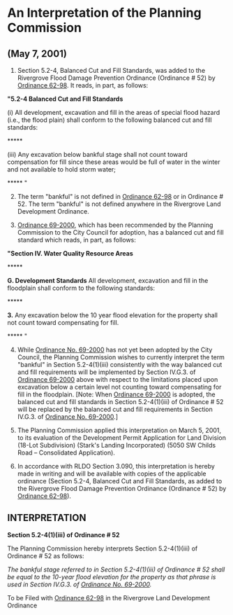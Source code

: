 # An Interpretation of the Planning Commission

## (May 7, 2001)

1. Section 5.2-4, Balanced Cut and Fill Standards, was added to the Rivergrove Flood Damage Prevention Ordinance (Ordinance # 52) by [Ordinance 62-98](../ordinances/1998-Ord-62-98-Flood-and-Land-Development-Amendment.md). It reads, in part, as follows:

**"5.2-4 Balanced Cut and Fill Standards**

(i) All development, excavation and fill in the areas of special flood hazard (i.e., the flood plain) shall conform to the following balanced cut and fill standards:

\*\*\*\*\*

(iii) Any excavation below bankful stage shall not count toward compensation for fill since these areas would be full of water in the winter and not available to hold storm water;

\*\*\*\*\* "

2. The term "bankful" is not defined in [Ordinance 62-98](../ordinances/1998-Ord-62-98-Flood-and-Land-Development-Amendment.md) or in Ordinance # 52. The term "bankful" is not defined anywhere in the Rivergrove Land Development Ordinance.

3. [Ordinance 69-2000](../ordinances/2000-Ord-69-2000-Title-3-Compliance-STUB.md), which has been recommended by the Planning Commission to the City Council for adoption, has a balanced cut and fill standard which reads, in part, as follows:

**"Section IV. Water Quality Resource Areas**

\*\*\*\*\*

**G. Development Standards**
All development, excavation and fill in the floodplain shall conform to the following standards:

\*\*\*\*\*

**3.** Any excavation below the 10 year flood elevation for the property shall not count toward compensating for fill.

\*\*\*\*\* "

4. While [Ordinance No. 69-2000](../ordinances/2000-Ord-69-2000-Title-3-Compliance-STUB.md) has not yet been adopted by the City Council, the Planning Commission wishes to currently interpret the term "bankful" in Section 5.2-4(1)(iii) consistently with the way balanced cut and fill requirements will be implemented by Section IV.G.3. of [Ordinance 69-2000](../ordinances/2000-Ord-69-2000-Title-3-Compliance-STUB.md) above with respect to the limitations placed upon excavation below a certain level not counting toward compensating for fill in the floodplain. [Note: When [Ordinance 69-2000](../ordinances/2000-Ord-69-2000-Title-3-Compliance-STUB.md) is adopted, the balanced cut and fill standards in Section 5.2-4(1)(iii) of Ordinance # 52 will be replaced by the balanced cut and fill requirements in Section IV.G.3. of [Ordinance No. 69-2000](../ordinances/2000-Ord-69-2000-Title-3-Compliance-STUB.md).]

5. The Planning Commission applied this interpretation on March 5, 2001, to its evaluation of the Development Permit Application for Land Division (18-Lot Subdivision) (Stark's Landing Incorporated) (5050 SW Childs Road – Consolidated Application).

6. In accordance with RLDO Section 3.090, this interpretation is hereby made in writing and will be available with copies of the applicable ordinance (Section 5.2-4, Balanced Cut and Fill Standards, as added to the Rivergrove Flood Damage Prevention Ordinance (Ordinance # 52) by [Ordinance 62-98](../ordinances/1998-Ord-62-98-Flood-and-Land-Development-Amendment.md)).

## INTERPRETATION

**Section 5.2-4(1)(iii) of Ordinance # 52**

The Planning Commission hereby interprets Section 5.2-4(1)(iii) of Ordinance # 52 as follows:

_The bankful stage referred to in Section 5.2-4(1)(iii) of Ordinance # 52 shall be equal to the 10-year flood elevation for the property as that phrase is used in Section IV.G.3. of [Ordinance No. 69-2000](../ordinances/2000-Ord-69-2000-Title-3-Compliance-STUB.md)._

To be Filed with [Ordinance 62-98](../ordinances/1998-Ord-62-98-Flood-and-Land-Development-Amendment.md) in the Rivergrove Land Development Ordinance
